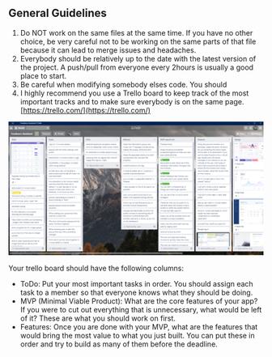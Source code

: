 ## General Guidelines

1. Do NOT work on the same files at the same time. If you have no other choice, be very careful not to be working on the same parts of that file because it can lead to merge issues and headaches.
2. Everybody should be relatively up to the date with the latest version of the project. A push/pull from everyone every 2hours is usually a good place to start.
3. Be careful when modifying somebody elses code. You should
4. I highly recommend you use a Trello board to keep track of the most important tracks and to make sure everybody is on the same page. [https://trello.com/](https://trello.com/)

![trello.png](../server/assets/trello.png)

Your trello board should have the following columns:

- ToDo: Put your most important tasks in order. You should assign each task to a member so that everyone knows what they should be doing.
- MVP (Minimal Viable Product): What are the core features of your app? If you were to cut out everything that is unnecessary, what would be left of it? These are what you should work on first.
- Features: Once you are done with your MVP, what are the features that would bring the most value to what you just built. You can put these in order and try to build as many of them before the deadline.
